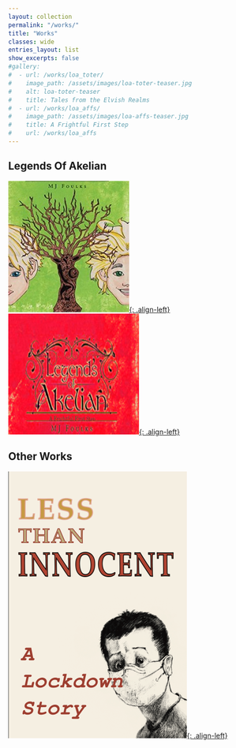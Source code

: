```yaml
---
layout: collection
permalink: "/works/"
title: "Works"
classes: wide
entries_layout: list
show_excerpts: false
#gallery:
#  - url: /works/loa_toter/
#    image_path: /assets/images/loa-toter-teaser.jpg
#    alt: loa-toter-teaser
#    title: Tales from the Elvish Realms
#  - url: /works/loa_affs/
#    image_path: /assets/images/loa-affs-teaser.jpg
#    title: A Frightful First Step
#    url: /works/loa_affs
---
```


## Legends Of Akelian

[![image-left](/assets/images/loa-toter-teaser.jpg){: .align-left}](https://www.mjfoulks.com/works/loa_toter)<br>
[![image-left](/assets/images/loa-affs-teaser.jpg){: .align-left}](https://www.mjfoulks.com/works/loa_affs)<br>

## Other Works

[![image-left](/assets/images/innocent-cover-sm.png){: .align-left}](https://www.mjfoulks.com/works/less_than_innocent)
